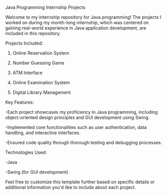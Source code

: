 

Java Programming Internship Projects

Welcome to my internship repository for Java programming! The projects I worked on during my month-long internship, which was centered on gaining real-world experience in Java application development, are included in this repository.



Projects Included:

1) Online Reservation System

2) Number Guessing Game

3) ATM Interface

4) Online Examination System

5) Digital Library Management




Key Features:

  -Each project showcases my proficiency in Java programming, including object-oriented design principles and GUI development using Swing.

  -Implemented core functionalities such as user authentication, data handling, and interactive interfaces.

  -Ensured code quality through thorough testing and debugging processes.




Technologies Used:

-Java

-Swing (for GUI development)



Feel free to customize this template further based on specific details or additional information you'd like to include about each project.
